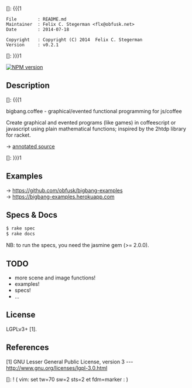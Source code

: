 []: {{{1

    File        : README.md
    Maintainer  : Felix C. Stegerman <flx@obfusk.net>
    Date        : 2014-07-18

    Copyright   : Copyright (C) 2014  Felix C. Stegerman
    Version     : v0.2.1

[]: }}}1

[![NPM version](https://badge.fury.io/js/bigbang.svg)](https://www.npmjs.org/package/bigbang)

## Description
[]: {{{1

  bigbang.coffee - graphical/evented functional programming for
  js/coffee

  Create graphical and evented programs (like games) in coffeescript
  or javascript using plain mathematical functions; inspired by the
  2htdp library for racket.

  &rarr; [annotated source](http://obfusk.github.io/bigbang.coffee)

[]: }}}1

## Examples

  &rarr; https://github.com/obfusk/bigbang-examples
  <br/>
  &rarr; https://bigbang-examples.herokuapp.com

## Specs & Docs

```bash
$ rake spec
$ rake docs
```

  NB: to run the specs, you need the jasmine gem (>= 2.0.0).

## TODO

  * more scene and image functions!
  * examples!
  * specs!
  * ...

## License

  LGPLv3+ [1].

## References

  [1] GNU Lesser General Public License, version 3
  --- http://www.gnu.org/licenses/lgpl-3.0.html

[]: ! ( vim: set tw=70 sw=2 sts=2 et fdm=marker : )
